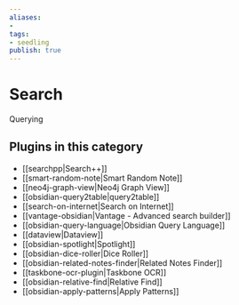 ```yaml
---
aliases:
- 
tags: 
- seedling 
publish: true
---
```



# Search

Querying

## Plugins in this category

- [[searchpp|Search++]]
- [[smart-random-note|Smart Random Note]]
- [[neo4j-graph-view|Neo4j Graph View]]
- [[obsidian-query2table|query2table]]
- [[search-on-internet|Search on Internet]]
- [[vantage-obsidian|Vantage - Advanced search builder]]
- [[obsidian-query-language|Obsidian Query Language]]
- [[dataview|Dataview]]
- [[obsidian-spotlight|Spotlight]]
- [[obsidian-dice-roller|Dice Roller]]
- [[obsidian-related-notes-finder|Related Notes Finder]]
- [[taskbone-ocr-plugin|Taskbone OCR]]
- [[obsidian-relative-find|Relative Find]]
- [[obsidian-apply-patterns|Apply Patterns]]
